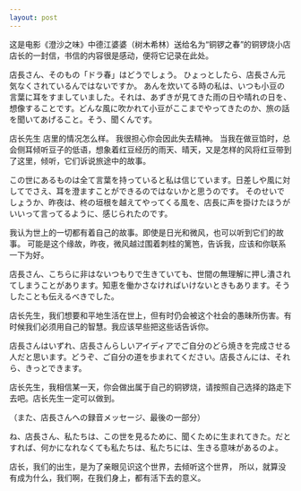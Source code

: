 ```yaml
---
layout: post
---
```


这是电影《澄沙之味》中德江婆婆（树木希林）送给名为“铜锣之春”的铜锣烧小店店长的一封信，书信的内容很是感动，便将它记录在此处。


店長さん、そのもの「ドラ春」はどうでしょう。
ひょっとしたら、店長さん元気なくされているんではないですか。
あんを炊いてる時の私は、いつも小豆の言葉に耳をすましていました。それは、あずきが見てきた雨の日や晴れの日を、想像することです。どんな風に吹かれて小豆がここまでやってきたのか、旅の話を聞いてあげること。そう、聞くんです。

店长先生 店里的情况怎么样。
我很担心你会因此失去精神。
当我在做豆馅时，总会侧耳倾听豆子的低语，想象着红豆经历的雨天、晴天，又是怎样的风将红豆带到了这里，倾听，它们诉说旅途中的故事。

この世にあるものは全て言葉を持っていると私は信じています。日差しや風に対してでさえ、耳を澄ますことができるのではないかと思うのです。
そのせいでしょうか、昨夜は、柊の垣根を越えてやってくる風を、店長に声を掛けたほうがいいって言ってるように、感じられたのです。

我认为世上的一切都有着自己的故事。即使是日光和微风，也可以听到它们的故事。
可能是这个缘故，昨夜，微风越过围着刺桂的篱笆，告诉我，应该和你联系一下为好。

店長さん、こちらに非はないつもりで生きていても、世間の無理解に押し潰されてしまうことがあります。知恵を働かさなければいけないときもあります。そうしたことも伝えるべきでした。

店长先生，我们想要和平地生活在世上，但有时仍会被这个社会的愚昧所伤害。有时候我们必须用自己的智慧。我应该早些把这些话告诉你。

店長さんはいずれ、店長さんらしいアイディアでご自分のどら焼きを完成させる人だと思います。どうぞ、ご自分の道を歩まれてください。店長さんには、それら、きっとできます。

店长先生，我相信某一天，你会做出属于自己的铜锣烧，请按照自己选择的路走下去吧。店长先生一定可以做到。

（また、店長さんへの録音メッセージ、最後の一部分）

ね、店長さん、私たちは、この世を見るために、聞くために生まれてきた。だとすれば、何かになれなくても私たちは、私たちには、生きる意味があるのよ。

店长，我们的出生，是为了亲眼见识这个世界，去倾听这个世界，
所以，就算没有成为什么，我们啊，在我们身上，都有活下去的意义。
